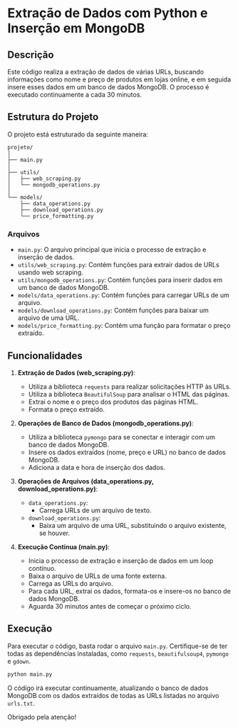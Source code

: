 # Extração de Dados com Python e Inserção em MongoDB

## Descrição

Este código realiza a extração de dados de várias URLs, buscando informações como nome e preço de produtos em lojas online, e em seguida insere esses dados em um banco de dados MongoDB. O processo é executado continuamente a cada 30 minutos.

## Estrutura do Projeto

O projeto está estruturado da seguinte maneira:

```
projeto/
│
├── main.py
│
├── utils/
│   ├── web_scraping.py
│   └── mongodb_operations.py
│
└── models/
    ├── data_operations.py
    ├── download_operations.py
    └── price_formatting.py
```

### Arquivos

- `main.py`: O arquivo principal que inicia o processo de extração e inserção de dados.
- `utils/web_scraping.py`: Contém funções para extrair dados de URLs usando web scraping.
- `utils/mongodb_operations.py`: Contém funções para inserir dados em um banco de dados MongoDB.
- `models/data_operations.py`: Contém funções para carregar URLs de um arquivo.
- `models/download_operations.py`: Contém funções para baixar um arquivo de uma URL.
- `models/price_formatting.py`: Contém uma função para formatar o preço extraído.

## Funcionalidades

1. **Extração de Dados (web_scraping.py)**:
   - Utiliza a biblioteca `requests` para realizar solicitações HTTP às URLs.
   - Utiliza a biblioteca `BeautifulSoup` para analisar o HTML das páginas.
   - Extrai o nome e o preço dos produtos das páginas HTML.
   - Formata o preço extraído.

2. **Operações de Banco de Dados (mongodb_operations.py)**:
   - Utiliza a biblioteca `pymongo` para se conectar e interagir com um banco de dados MongoDB.
   - Insere os dados extraídos (nome, preço e URL) no banco de dados MongoDB.
   - Adiciona a data e hora de inserção dos dados.

3. **Operações de Arquivos (data_operations.py, download_operations.py)**:
   - `data_operations.py`:
     - Carrega URLs de um arquivo de texto.
   - `download_operations.py`:
     - Baixa um arquivo de uma URL, substituindo o arquivo existente, se houver.

4. **Execução Contínua (main.py)**:
   - Inicia o processo de extração e inserção de dados em um loop contínuo.
   - Baixa o arquivo de URLs de uma fonte externa.
   - Carrega as URLs do arquivo.
   - Para cada URL, extrai os dados, formata-os e insere-os no banco de dados MongoDB.
   - Aguarda 30 minutos antes de começar o próximo ciclo.

## Execução

Para executar o código, basta rodar o arquivo `main.py`. Certifique-se de ter todas as dependências instaladas, como `requests`, `beautifulsoup4`, `pymongo` e `gdown`.

```bash
python main.py
```

O código irá executar continuamente, atualizando o banco de dados MongoDB com os dados extraídos de todas as URLs listadas no arquivo `urls.txt`.

Obrigado pela atenção!
